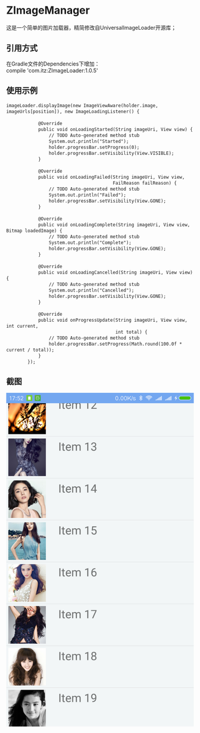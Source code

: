 # ZImageManager
这是一个简单的图片加载器，精简修改自UniversalImageLoader开源库；

## 引用方式    
在Gradle文件的Dependencies下增加：  
	compile 'com.itz:ZImageLoader:1.0.5'   

## 使用示例    

	imageLoader.displayImage(new ImageViewAware(holder.image, imageUrls[position]), new ImageLoadingListener() {
		
                @Override
                public void onLoadingStarted(String imageUri, View view) {
                    // TODO Auto-generated method stub
                    System.out.println("Started");
                    holder.progressBar.setProgress(0);
                    holder.progressBar.setVisibility(View.VISIBLE);
                }

                @Override
                public void onLoadingFailed(String imageUri, View view,
                                            FailReason failReason) {
                    // TODO Auto-generated method stub
                    System.out.println("Failed");
                    holder.progressBar.setVisibility(View.GONE);
                }

                @Override
                public void onLoadingComplete(String imageUri, View view, Bitmap loadedImage) {
                    // TODO Auto-generated method stub
                    System.out.println("Complete");
                    holder.progressBar.setVisibility(View.GONE);
                }

                @Override
                public void onLoadingCancelled(String imageUri, View view) {
                    // TODO Auto-generated method stub
                    System.out.println("Cancelled");
                    holder.progressBar.setVisibility(View.GONE);
                }

                @Override
                public void onProgressUpdate(String imageUri, View view, int current,
                                             int total) {
                    // TODO Auto-generated method stub
                    holder.progressBar.setProgress(Math.round(100.0f * current / total));
                }
            });    
			

## 截图    
![image](https://github.com/ZhangSir/ZImageManager/blob/master/Screenshot_2017-09-15-17-52-37-716_com.itzs.imagemanager.png)
